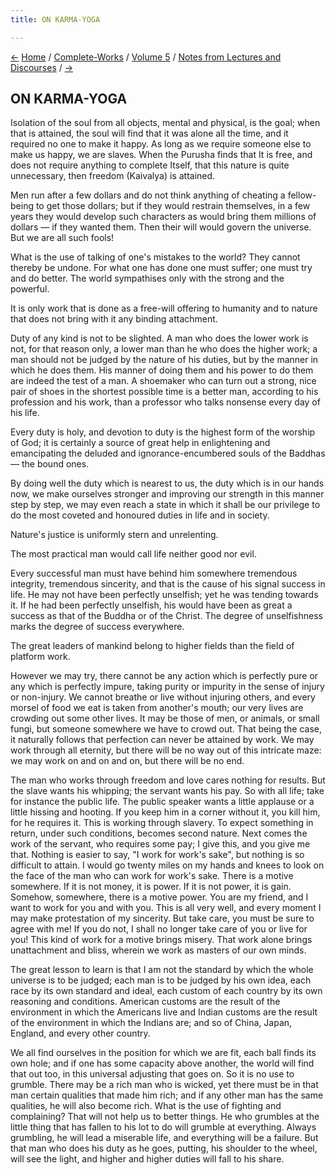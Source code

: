 ```yaml
---
title: ON KARMA-YOGA

---
```

<div>

[←](../interviews/on_the_bounds_of_hinduism.htm)
[Home](../../../index.htm) / [Complete-Works](../../complete_works.htm)
/ [Volume 5](../volume_5_contents.htm) / [Notes from Lectures and
Discourses](notes_from_lectures_and_discourses_contents.htm)
/ [→](on_fanaticism.htm)

  

## ON KARMA-YOGA

Isolation of the soul from all objects, mental and physical, is the
goal; when that is attained, the soul will find that it was alone all
the time, and it required no one to make it happy. As long as we require
someone else to make us happy, we are slaves. When the Purusha finds
that It is free, and does not require anything to complete Itself, that
this nature is quite unnecessary, then freedom (Kaivalya) is attained.

Men run after a few dollars and do not think anything of cheating a
fellow-being to get those dollars; but if they would restrain
themselves, in a few years they would develop such characters as would
bring them millions of dollars — if they wanted them. Then their will
would govern the universe. But we are all such fools!

What is the use of talking of one's mistakes to the world? They cannot
thereby be undone. For what one has done one must suffer; one must try
and do better. The world sympathises only with the strong and the
powerful.

It is only work that is done as a free-will offering to humanity and to
nature that does not bring with it any binding attachment.

Duty of any kind is not to be slighted. A man who does the lower work is
not, for that reason only, a lower man than he who does the higher work;
a man should not be judged by the nature of his duties, but by the
manner in which he does them. His manner of doing them and his power to
do them are indeed the test of a man. A shoemaker who can turn out a
strong, nice pair of shoes in the shortest possible time is a better
man, according to his profession and his work, than a professor who
talks nonsense every day of his life.

Every duty is holy, and devotion to duty is the highest form of the
worship of God; it is certainly a source of great help in enlightening
and emancipating the deluded and ignorance-encumbered souls of the
Baddhas — the bound ones.

By doing well the duty which is nearest to us, the duty which is in our
hands now, we make ourselves stronger and improving our strength in this
manner step by step, we may even reach a state in which it shall be our
privilege to do the most coveted and honoured duties in life and in
society.

Nature's justice is uniformly stern and unrelenting.

The most practical man would call life neither good nor evil.

Every successful man must have behind him somewhere tremendous
integrity, tremendous sincerity, and that is the cause of his signal
success in life. He may not have been perfectly unselfish; yet he was
tending towards it. If he had been perfectly unselfish, his would have
been as great a success as that of the Buddha or of the Christ. The
degree of unselfishness marks the degree of success everywhere.

The great leaders of mankind belong to higher fields than the field of
platform work.

However we may try, there cannot be any action which is perfectly pure
or any which is perfectly impure, taking purity or impurity in the sense
of injury or non-injury. We cannot breathe or live without injuring
others, and every morsel of food we eat is taken from another's mouth;
our very lives are crowding out some other lives. It may be those of
men, or animals, or small fungi, but someone somewhere we have to crowd
out. That being the case, it naturally follows that perfection can never
be attained by work. We may work through all eternity, but there will be
no way out of this intricate maze: we may work on and on and on, but
there will be no end.

The man who works through freedom and love cares nothing for results.
But the slave wants his whipping; the servant wants his pay. So with all
life; take for instance the public life. The public speaker wants a
little applause or a little hissing and hooting. If you keep him in a
corner without it, you kill him, for he requires it. This is working
through slavery. To expect something in return, under such conditions,
becomes second nature. Next comes the work of the servant, who requires
some pay; I give this, and you give me that. Nothing is easier to say,
"I work for work's sake", but nothing is so difficult to attain. I would
go twenty miles on my hands and knees to look on the face of the man who
can work for work's sake. There is a motive somewhere. If it is not
money, it is power. If it is not power, it is gain. Somehow, somewhere,
there is a motive power. You are my friend, and I want to work for you
and with you. This is all very well, and every moment I may make
protestation of my sincerity. But take care, you must be sure to agree
with me! If you do not, I shall no longer take care of you or live for
you! This kind of work for a motive brings misery. That work alone
brings unattachment and bliss, wherein we work as masters of our own
minds.

The great lesson to learn is that I am not the standard by which the
whole universe is to be judged; each man is to be judged by his own
idea, each race by its own standard and ideal, each custom of each
country by its own reasoning and conditions. American customs are the
result of the environment in which the Americans live and Indian customs
are the result of the environment in which the Indians are; and so of
China, Japan, England, and every other country.

We all find ourselves in the position for which we are fit, each ball
finds its own hole; and if one has some capacity above another, the
world will find that out too, in this universal adjusting that goes on.
So it is no use to grumble. There may be a rich man who is wicked, yet
there must be in that man certain qualities that made him rich; and if
any other man has the same qualities, he will also become rich. What is
the use of fighting and complaining? That will not help us to better
things. He who grumbles at the little thing that has fallen to his lot
to do will grumble at everything. Always grumbling, he will lead a
miserable life, and everything will be a failure. But that man who does
his duty as he goes, putting, his shoulder to the wheel, will see the
light, and higher and higher duties will fall to his share.

</div>
